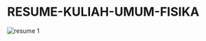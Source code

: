 # RESUME-KULIAH-UMUM-FISIKA
![resume 1](https://github.com/user-attachments/assets/dac2abc6-3e03-42a0-9552-db51c9f143fc)
